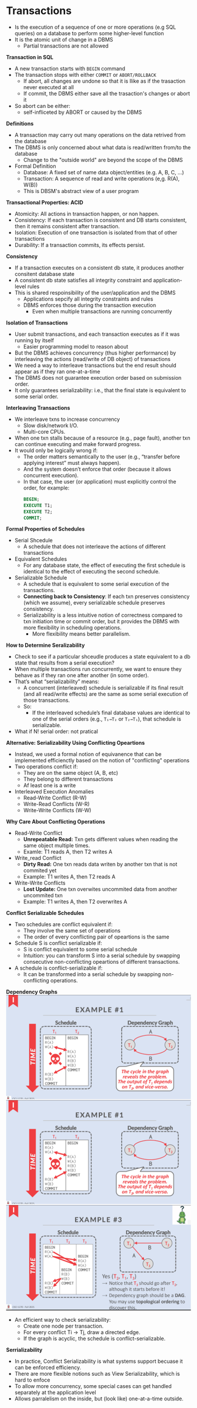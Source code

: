 # Transactions
- Is the execution of a sequence of one or more operations (e.g SQL queries) on a database to perform some higher-level function
- It is the atomic unit of change in a DBMS
    - Partial transactions are not allowed

__Transaction in SQL__
- A new transaction starts with `BEGIN` command
- The transaction stops with either `COMMIT` or `ABORT/ROLLBACK`
    - If abort, all changes are undone so that it is llike as if the trasaction never executed at all
    - If commit, the DBMS either save all the trasaction's changes or abort it
- So abort can be either:
    - self-infliceted by ABORT or caused by the DBMS

__Definitions__
- A transaction may carry out many operations on the data retrived from the database
- The DBMS is only concerned about what data is read/written from/to the database
    - Change to the "outside world" are beyond the scope of the DBMS
- Formal Definition
    - Database: A fixed set of name data object/entities (e.g. A, B, C, ...)
    - Transaction: A sequence of read and write operations (e,g. R(A), W(B))
    - This is DBSM's abstract view of a user program

__Transactional Properties: ACID__
- Atomicity: All actions in transaction happen, or non happen.
- Consistency: If each transaction is consistent and DB starts consistent, then it remains consistent after transaction.
- Isolation: Execution of one transaction is isolated from that of other transactions
- Durability: If a transaction commits, its effects persist.

__Consistency__
- If a transaction executes on a consistent db state, it produces another consitent database state
- A consistent db state satisfies all integrity constraint and application-level rules
- This is shared respoinsibility of the user/application and the DBMS
    - Applications sepcify all integrity constraints and rules
    - DBMS enforces those during the transaction execution
        - Even when multiple transactions are running concurrently

__Isolation of Transactions__
- User submit transactions, and each transaction executes as if it was running by itself
    - Easier programming model to reason about
- But the DBMS achieves concurrency (thus higher performance) by interleaving the actions (read/write of DB object) of transactions
- We need a way to interleave transactions but the end result should appear as if they ran one-at-a-time
- The DBMS does not guarantee execution order based on submission order.
- It only guarantees serializability: i.e., that the final state is equivalent to some serial order.

__Interleaving Transactions__
- We interleave txns to increase concurrency
    - Slow disk/network I/O.
    - Multi-core CPUs.
- When one txn stalls because of a resource (e.g., page fault), another txn can continue executing and make forward progress.
- It would only be logically wrong if:
    - The order matters semantically to the user (e.g., “transfer before applying interest” must always happen).
    - And the system doesn’t enforce that order (because it allows concurrent execution).
    - In that case, the user (or application) must explicitly control the order, for example:
        ```sql
        BEGIN;
        EXECUTE T1;
        EXECUTE T2;
        COMMIT;
        ```

__Formal Properties of Schedules__
- Serial Shcedule
    - A schedule that does not interleave the actions of different transactions
- Equivalent Schedules
    - For any database state, the effect of executing the first schedule is identical to the effect of executing the second schedule.
- Serializable Schedule
    - A schedule that is equivalent to some serial execution of the transactions.
    - __Connecting back to Consistency__: If each txn preserves consistency (which we assume), every serializable schedule preserves consistency.
    - Serializability is a less intuitive notion of correctness compared to txn initiation time or commit order, but it provides the DBMS with more flexibility in scheduling operations.
        - More flexibility means better parallelism.


__How to Determine Seralizability__
- Check to see if a particular shceudle produces a state equivalent to a db state that results from a serial execution?
- When multiple transactions run concurrently, we want to ensure they behave as if they ran one after another (in some
order).
- That’s what “serializability” means:
    - A concurrent (interleaved) schedule is serializable if its final result (and all read/write effects) are the same 
    as some serial execution of those transactions.
    - So:
        - If the interleaved schedule’s final database values are identical to one of the serial orders (e.g., `T₁→T₂` or `T₂→T₁`), that schedule is serializable.
- What if N! serial order: not pratical


__Alternative: Serializability Using Conflicting Opeartions__
- Instead, we used a formal notion of equivanence that can be implemented efficienctly based on the notion of "conflicting" operations
- Two operations conflict if:
    - They are on the same object (A, B, etc)
    - They belong to different transactions
    - Af least one is a write
- Interleaved Execution Anomalies
    - Read-Write Conflict (R-W)
    - Write-Read Conflicts (W-R)
    - Write-Write Conflicts (W-W)

__Why Care About Conflicting Operations__
- Read-Write Conflict
    - __Unrepeatable Read:__ Txn gets different values when reading the same object multiple times.
    - Examle: T1 reads A, then T2 writes A
- Write_read Conflict
    - __Dirty Read:__ One txn reads data writen by another txn that is not commited yet
    - Example: T1 writes A, then T2 reads A
- Write-Write Conflicts
    - __Lost Update:__ One txn overwites uncommited data from another uncommited txn
    - Example: T1 writes A, then T2 overwrites A

__Conflict Serializable Schedules__
- Two schedules are conflict equivalent if:
    - They involve the same set of operations
    - The order of every conflicting pair of opeartions is the same
- Schedule S is conflict serializable if:
    - S is conflict equivalent to some serial schedule
    - Intuition: you can transform S into a serial schedule by swapping consecutive non-conflicting opeartions of different transactions.
- A schedule is conflict-serializable if:
    - It can be transformed into a serial schedule by swapping non-conflicting operations.

__Dependency Graphs__
![img](./img/Screenshot%202025-10-24%20120327.png)
![img](./img/Screenshot%202025-10-24%20120327.png)
![img](./img/Screenshot%202025-10-24%20120559.png)
- An efficient way to check serializability:
    - Create one node per transaction.
    - For every conflict Ti → Tj, draw a directed edge.
    - If the graph is acyclic, the schedule is conflict-serializable.

__Serrializability__
- In practice, Conflict Serializability is what systems support becuase it can be enforced efficiency.
- There are more flexible notions such as View Serializability, which is hard to enfoce
- To allow more concurrency, some special cases can get handled separately at the application level
- Allows parralelism on the inside, but (look like) one-at-a-time outside.
